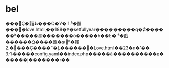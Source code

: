 # bel
���Ҫ�޸ĵĵط���Ҫ�У�
1.ʱ�䣺���޸�love.html,��188�У�setfullyear���������գ�Ȼ������ʱ���֣��룬�������õ�����һ��Ŀ�ʼʱ�䣬������Զ����㼺�ж೤ʱ�䡣
2.�޸���Ҫ����˵�Ļ������޸�Love.html��23�п�ʼ��
3.Դ�����config.yaml��index.php�����ã����������в������ļ�������ɾ��
